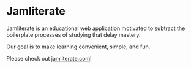 <h1>Jamliterate</h1>

Jamliterate is an educational web application motivated to subtract the boilerplate processes 
of studying that delay mastery.

Our goal is to make learning convenient, simple, and fun.

Please check out [jamliterate.com](jamliterate.com)!
